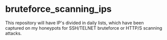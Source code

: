 # bruteforce_scanning_ips
This repository will have IP's divided in daily lists, which have been captured on my honeypots for SSH/TELNET bruteforce or HTTP/S scanning attacks.

